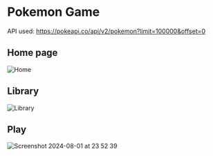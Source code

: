 # Pokemon Game

API used: https://pokeapi.co/api/v2/pokemon?limit=100000&offset=0

## Home page
  ![Home](https://github.com/user-attachments/assets/38e4a9a3-871e-495e-b976-42af28b82044)

## Library
  ![Library](https://github.com/user-attachments/assets/89fcce96-b63f-4a0d-b2a7-5fc4b74d0322)

## Play

  ![Screenshot 2024-08-01 at 23 52 39](https://github.com/user-attachments/assets/02047220-c03a-49d7-954b-398be20304d8)
